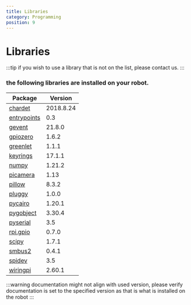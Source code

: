 ```yaml
---
title: Libraries
category: Programming
position: 9
---
```


# Libraries

:::tip
  if you wish to use a library that is not on the list, please contact us.
:::
### the following libraries are installed on your robot.
| Package     | Version |
|-------------|---------|
| [chardet](https://chardet.readthedocs.io/en/latest/)    | 2018.8.24 |
| [entrypoints](https://entrypoints.readthedocs.io/en/latest/) | 0.3     |
| [gevent](https://www.gevent.org/contents)   | 21.8.0  |
| [gpiozero](https://gpiozero.readthedocs.io/en/latest/)   | 1.6.2   |
| [greenlet](https://greenlet.readthedocs.io/en/latest/)    | 1.1.1   |
| [keyrings](https://keyring.readthedocs.io/en/latest/)    | 17.1.1  |
| [numpy](https://numpy.org/doc/1.21)     | 1.21.2  |
| [picamera](https://picamera.readthedocs.io/en/release-1.13/)   | 1.13    |
| [pillow](https://pillow.readthedocs.io/en/stable/)     | 8.3.2   |
| [pluggy](https://pluggy.readthedocs.io/en/stable/)     | 1.0.0   |
| [pycairo](https://pycairo.readthedocs.io/en/latest/)     | 1.20.1  |
| [pygobject](https://pygobject.readthedocs.io/en/latest/)   | 3.30.4  |
| [pyserial](https://pyserial.readthedocs.io/en/latest/)    | 3.5     |
| [rpi.gpio](https://sourceforge.net/p/raspberry-gpio-python/wiki/Home/)    | 0.7.0   |
| [scipy](https://docs.scipy.org/doc/scipy/)       | 1.7.1   |
| [smbus2](https://buildmedia.readthedocs.org/media/pdf/smbus2/latest/smbus2.pdf)       | 0.4.1   |
| [spidev](https://www.sigmdel.ca/michel/ha/rpi/dnld/draft_spidev_doc.pdf)     | 3.5     |
| [wiringpi](http://wiringpi.com/reference/)    | 2.60.1  |

:::warning
documentation might not align with used version, please verify documentation is set to the specified version as that is what is installed on the robot
:::